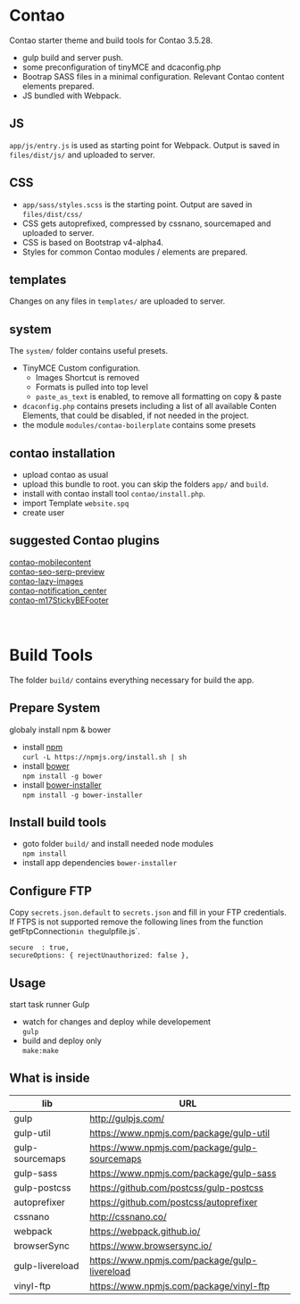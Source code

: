 # Contao

Contao starter theme and build tools for Contao 3.5.28.
- gulp build and server push.
- some preconfiguration of tinyMCE and dcaconfig.php
- Bootrap SASS files in a minimal configuration. 
Relevant Contao content elements prepared.
- JS bundled with Webpack.
## JS
`app/js/entry.js` is used as starting point for Webpack.
Output is saved in `files/dist/js/` and uploaded to server.

## CSS
- `app/sass/styles.scss` is the starting point.
Output are saved in `files/dist/css/`
- CSS gets autoprefixed, compressed by cssnano, sourcemaped and uploaded to server.
- CSS is based on Bootstrap v4-alpha4.
- Styles for common Contao modules / elements are prepared.

## templates
Changes on any files in  `templates/` are uploaded to server.

## system
The `system/` folder contains useful presets.
- TinyMCE Custom configuration.
    + Images Shortcut is removed
    + Formats is pulled into top level
    + `paste_as_text` is enabled, to remove all formatting on copy & paste  
- `dcaconfig.php` contains presets 
    including a list of all available Conten Elements, that could be disabled, if not needed in the project.
- the module `modules/contao-boilerplate` contains some presets


## contao installation
- upload contao as usual
- upload this bundle to root.
you can skip the folders `app/` and `build`.
- install with contao install tool `contao/install.php`.
- import Template `website.spq`
- create user

## suggested Contao plugins
[contao-mobilecontent](https://github.com/derhaeuptling/contao-mobilecontent) <br>
[contao-seo-serp-preview](https://github.com/derhaeuptling/contao-seo-serp-preview) <br>
[contao-lazy-images](https://github.com/derhaeuptling/contao-lazy-images) <br>
[contao-notification_center](https://github.com/terminal42/contao-notification_center) <br>
[contao-m17StickyBEFooter](https://github.com/may17/contao-m17StickyBEFooter) <br>
<br><br>

# Build Tools

The folder `build/` contains everything necessary for build the app. 
## Prepare System 
globaly install npm & bower
- install [npm](https://github.com/npm/npm) <br>
    `curl -L https://npmjs.org/install.sh | sh`
- install [bower](https://github.com/bower/bower) <br> 
    `npm install -g bower`
- install [bower-installer](https://github.com/blittle/bower-installer) <br>
    `npm install -g bower-installer`


## Install build tools 
- goto folder `build/` and install needed node modules<br>
   `npm install`
- install app dependencies 
    `bower-installer`

## Configure FTP
Copy `secrets.json.default`  to `secrets.json` and fill in your FTP credentials. <br>
If FTPS is not supported remove the following lines from the function getFtpConnection` in the `gulpfile.js`.

```
secure  : true,
secureOptions: { rejectUnauthorized: false },
```

## Usage
start task runner Gulp
- watch for changes and deploy while developement <br>
    `gulp` 
- build and deploy only  <br>
    `make:make`

## What is inside

lib | URL
-|-
gulp | 	http://gulpjs.com/
gulp-util | https://www.npmjs.com/package/gulp-util
gulp-sourcemaps | https://www.npmjs.com/package/gulp-sourcemaps
gulp-sass |	https://www.npmjs.com/package/gulp-sass
gulp-postcss | https://github.com/postcss/gulp-postcss
autoprefixer | https://github.com/postcss/autoprefixer
cssnano | http://cssnano.co/
webpack | https://webpack.github.io/
browserSync | https://www.browsersync.io/
gulp-livereload | https://www.npmjs.com/package/gulp-livereload
vinyl-ftp | https://www.npmjs.com/package/vinyl-ftp







